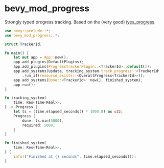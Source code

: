 # bevy_mod_progress
Strongly typed progress tracking. Based on the (very good) [iyes_progress].

```rs
use bevy::prelude::*;
use bevy_mod_progress::*;

struct TrackerId;

fn main() {
    let mut app = App::new();
    app.add_plugins(DefaultPlugins);
    app.add_plugins(ProgressTrackerPlugin::<TrackerId>::default());
    app.add_systems(Update, tracking_system.track_progress::<TrackerId>()
        .run_if(resource_exists::<OverallProgress<TrackerId>>));
    app.add_systems(Done::<TrackerId>::new(), finished_system);
    app.run();
}

fn tracking_system(
    time: Res<Time<Real>>,
) -> Progress {
    let ts = (time.elapsed_seconds() * 1000.0) as u32;
    Progress {
        done: ts.min(5000),
        required: 5000,
    }
}

fn finished_system(
    time: Res<Time<Real>>,
) {
    info!("Finished at {} seconds", time.elapsed_seconds());
}
```

[iyes_progress]: https://github.com/IyesGames/iyes_progress